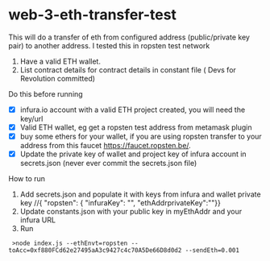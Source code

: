 # web-3-eth-transfer-test

This will do a transfer of eth from configured address (public/private key pair) to another address. I tested this in ropsten test network

1. Have a valid ETH wallet.
2. List contract details for contract details in constant file ( Devs for Revolution committed)

Do this before running

- [x] infura.io account with a valid ETH project created, you will need the key/url
- [x] Valid ETH wallet, eg get a ropsten test address from metamask plugin
- [x] buy some ethers for your wallet, if you are using ropsten transfer to your address from this faucet https://faucet.ropsten.be/.
- [x] Update the private key of wallet and project key of infura account in secrets.json (never ever commit the secrets.json file)

How to run

1. Add secrets.json and populate it with keys from infura and wallet private key //{ "ropsten": { "infuraKey": "", "ethAddrprivateKey":""}}
2. Update constants.json with your public key in myEthAddr and your infura URL
3. Run

```shell
 >node index.js --ethEnvt=ropsten --toAcc=0xf880FCd62e27495aA3c9427c4c70A5De66D8d0d2 --sendEth=0.001

```

